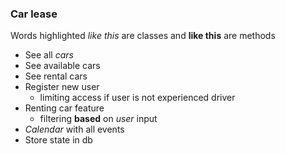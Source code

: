 ### Car lease
Words highlighted _like this_ are classes and **like this** are methods
- See all _cars_
- See available cars
- See rental cars
- Register new user
  - limiting access if user is not experienced driver
- Renting car feature
  - filtering **based** on _user_ input
- _Calendar_ with all events
- Store state in db